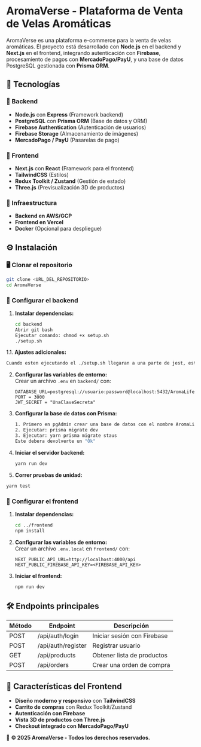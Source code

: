 # AromaVerse - Plataforma de Venta de Velas Aromáticas  

AromaVerse es una plataforma e-commerce para la venta de velas aromáticas. El proyecto está desarrollado con **Node.js** en el backend y **Next.js** en el frontend, integrando autenticación con **Firebase**, procesamiento de pagos con **MercadoPago/PayU**, y una base de datos PostgreSQL gestionada con **Prisma ORM**.  

## 🚀 Tecnologías  

### 🔹 Backend  
- **Node.js** con **Express** (Framework backend)  
- **PostgreSQL** con **Prisma ORM** (Base de datos y ORM)  
- **Firebase Authentication** (Autenticación de usuarios)  
- **Firebase Storage** (Almacenamiento de imágenes)  
- **MercadoPago / PayU** (Pasarelas de pago)  

### 🔹 Frontend  
- **Next.js** con **React** (Framework para el frontend)  
- **TailwindCSS** (Estilos)  
- **Redux Toolkit / Zustand** (Gestión de estado)  
- **Three.js** (Previsualización 3D de productos)  

### 🔹 Infraestructura  
- **Backend en AWS/GCP**  
- **Frontend en Vercel**  
- **Docker** (Opcional para despliegue)  

## ⚙️ Instalación  

### 🖥️ Clonar el repositorio  
```sh
git clone <URL_DEL_REPOSITORIO>
cd AromaVerse
```

### 🔹 Configurar el backend  
1. **Instalar dependencias:**  
   ```sh
   cd backend
   Abrir git bash
   Ejecutar comando: chmod +x setup.sh
   ./setup.sh
   ```

1.1. **Ajustes adicionales:**

```sh
Cuando esten ejecutando el ./setup.sh llegaran a una parte de jest, este es para el funcionamiento de las pruebas de unidad. Solamente denle a que no quieren hacer overwrite jest.config.ts ya que este estara en el repositorio con el que podran ver las pruebas de covertura del proyecto. 
```

2. **Configurar las variables de entorno:**  
   Crear un archivo `.env` en `backend/` con:  
   ```env
   DATABASE_URL=postgresql://usuario:password@localhost:5432/AromaLife
   PORT = 3000
   JWT_SECRET = "UnaClaveSecreta"
   ```

3. **Configurar la base de datos con Prisma:**  
   ```sh
   1. Primero en pgAdmin crear una base de datos con el nombre AromaLife
   2. Ejecutar: prisma migrate dev
   3. Ejecutar: yarn prisma migrate staus
   Este debera devolverte un "Ok" 
   ```

4. **Iniciar el servidor backend:**  
   ```sh
   yarn run dev
   ```

5. **Correr pruebas de unidad:**
```sh
yarn test
```

### 🔹 Configurar el frontend  
1. **Instalar dependencias:**  
   ```sh
   cd ../frontend
   npm install
   ```

2. **Configurar las variables de entorno:**  
   Crear un archivo `.env.local` en `frontend/` con:  
   ```env
   NEXT_PUBLIC_API_URL=http://localhost:4000/api
   NEXT_PUBLIC_FIREBASE_API_KEY=<FIREBASE_API_KEY>
   ```

3. **Iniciar el frontend:**  
   ```sh
   npm run dev
   ```

## 🛠 Endpoints principales  

| Método | Endpoint           | Descripción                 |
|--------|--------------------|-----------------------------|
| POST   | /api/auth/login    | Iniciar sesión con Firebase |
| POST   | /api/auth/register | Registrar usuario           |
| GET    | /api/products      | Obtener lista de productos  |
| POST   | /api/orders        | Crear una orden de compra   |

## 🎨 Características del Frontend  

- **Diseño moderno y responsivo** con **TailwindCSS**  
- **Carrito de compras** con Redux Toolkit/Zustand  
- **Autenticación con Firebase**  
- **Vista 3D de productos con Three.js**  
- **Checkout integrado con MercadoPago/PayU**   

📌 **© 2025 AromaVerse - Todos los derechos reservados.** 

